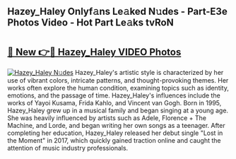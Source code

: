 ## Hazey_Haley Onlyf𝚊ns Le𝚊ked N𝚞des - Part-E3e Photos Video - Hot Part Le𝚊ks tvRoN

# <h2><a href="http://ac29259.deff.icu/?id=Hazey_Haley">🔗 New 👉🔴 Hazey_Haley VIDEO Photos</a></h2>

[![Hazey_Haley N𝚞des](https://i.imgur.com/rIISA9y.gif)](http://ac29259.deff.icu/?id=Hazey_Haley)
Hazey_Haley's artistic style is characterized by her use of vibrant colors, intricate patterns, and thought-provoking themes. Her works often explore the human condition, examining topics such as identity, emotions, and the passage of time. Hazey_Haley's influences include the works of Yayoi Kusama, Frida Kahlo, and Vincent van Gogh. Born in 1995, Hazey_Haley grew up in a musical family and began singing at a young age. She was heavily influenced by artists such as Adele, Florence + The Machine, and Lorde, and began writing her own songs as a teenager. After completing her education, Hazey_Haley released her debut single "Lost in the Moment" in 2017, which quickly gained traction online and caught the attention of music industry professionals.
